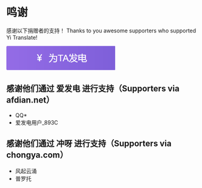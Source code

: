 # 鸣谢

感谢以下捐赠者的支持！
Thanks to you awesome supporters who supported Yi Translate!

<a href=https://afdian.net/@lyldev/plan >

<img src="other\images\afdian.png" alt="发电支持一下">
</a>

## 感谢他们通过 爱发电 进行支持（Supporters via afdian.net）

- QQ*
- 爱发电用户_893C

## 感谢他们通过 冲呀 进行支持（Supporters via chongya.com）

- 风起云涌
- 普罗托